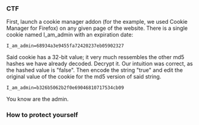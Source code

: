 ### CTF

First, launch a cookie manager addon (for the example, we used Cookie Manager for Firefox) on any given page of the website. There is a single cookie named I_am_admin with an expiration date:

    I_am_admin=68934a3e9455fa72420237eb05902327

Said cookie has a 32-bit value; it very much ressembles the other md5 hashes we have already decoded. Decrypt it. Our intuition was correct, as the hashed value is "false". Then encode the string "true" and edit the original value of the cookie for the md5 version of said string.

    I_am_admin=b326b5062b2f0e69046810717534cb09

You know are the admin.

### How to protect yourself
